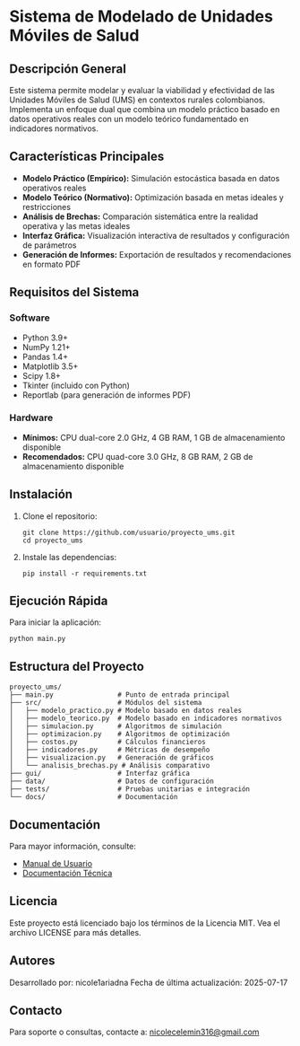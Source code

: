 # Sistema de Modelado de Unidades Móviles de Salud

## Descripción General

Este sistema permite modelar y evaluar la viabilidad y efectividad de las Unidades Móviles de Salud (UMS) en contextos rurales colombianos. Implementa un enfoque dual que combina un modelo práctico basado en datos operativos reales con un modelo teórico fundamentado en indicadores normativos.

## Características Principales

- **Modelo Práctico (Empírico):** Simulación estocástica basada en datos operativos reales
- **Modelo Teórico (Normativo):** Optimización basada en metas ideales y restricciones
- **Análisis de Brechas:** Comparación sistemática entre la realidad operativa y las metas ideales
- **Interfaz Gráfica:** Visualización interactiva de resultados y configuración de parámetros
- **Generación de Informes:** Exportación de resultados y recomendaciones en formato PDF

## Requisitos del Sistema

### Software
- Python 3.9+
- NumPy 1.21+
- Pandas 1.4+
- Matplotlib 3.5+
- Scipy 1.8+
- Tkinter (incluido con Python)
- Reportlab (para generación de informes PDF)

### Hardware
- **Mínimos:** CPU dual-core 2.0 GHz, 4 GB RAM, 1 GB de almacenamiento disponible
- **Recomendados:** CPU quad-core 3.0 GHz, 8 GB RAM, 2 GB de almacenamiento disponible

## Instalación

1. Clone el repositorio:
   ```
   git clone https://github.com/usuario/proyecto_ums.git
   cd proyecto_ums
   ```

2. Instale las dependencias:
   ```
   pip install -r requirements.txt
   ```

## Ejecución Rápida

Para iniciar la aplicación:
```
python main.py
```

## Estructura del Proyecto

```
proyecto_ums/
├── main.py                # Punto de entrada principal
├── src/                   # Módulos del sistema
│   ├── modelo_practico.py # Modelo basado en datos reales
│   ├── modelo_teorico.py  # Modelo basado en indicadores normativos
│   ├── simulacion.py      # Algoritmos de simulación
│   ├── optimizacion.py    # Algoritmos de optimización
│   ├── costos.py          # Cálculos financieros
│   ├── indicadores.py     # Métricas de desempeño
│   ├── visualizacion.py   # Generación de gráficos
│   └── analisis_brechas.py # Análisis comparativo
├── gui/                   # Interfaz gráfica
├── data/                  # Datos de configuración
├── tests/                 # Pruebas unitarias e integración
└── docs/                  # Documentación
```

## Documentación

Para mayor información, consulte:
- [Manual de Usuario](manual_usuario.md)
- [Documentación Técnica](documentacion_tecnica.md)

## Licencia

Este proyecto está licenciado bajo los términos de la Licencia MIT. Vea el archivo LICENSE para más detalles.

## Autores

Desarrollado por: nicole1ariadna
Fecha de última actualización: 2025-07-17

## Contacto

Para soporte o consultas, contacte a: nicolecelemin316@gmail.com